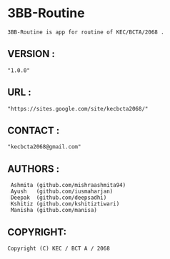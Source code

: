 3BB-Routine 
============  
	3BB-Routine is app for routine of KEC/BCTA/2068 . 

VERSION :
-------- 
	"1.0.0"

URL :
---- 
	"https://sites.google.com/site/kecbcta2068/"
	 
CONTACT : 
--------
	"kecbcta2068@gmail.com"
	
AUTHORS : 
--------
	 Ashmita (github.com/mishraashmita94)
	 Ayush	 (github.com/iusmaharjan)
	 Deepak	 (github.com/deepsadhi)
	 Kshitiz (github.com/kshitiztiwari)
	 Manisha (github.com/manisa)

COPYRIGHT:
----------
	Copyright (C) KEC / BCT A / 2068
